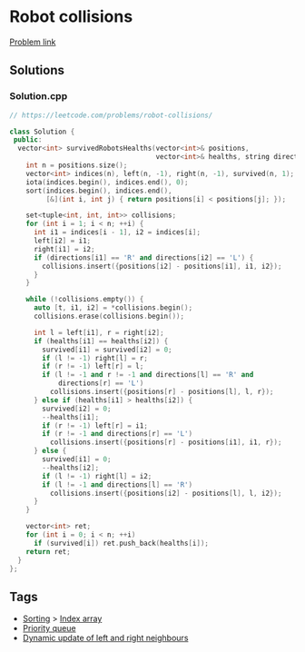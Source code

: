 # Robot collisions

[Problem link](https://leetcode.com/problems/robot-collisions/)

## Solutions


### Solution.cpp
```cpp
// https://leetcode.com/problems/robot-collisions/

class Solution {
 public:
  vector<int> survivedRobotsHealths(vector<int>& positions,
                                    vector<int>& healths, string directions) {
    int n = positions.size();
    vector<int> indices(n), left(n, -1), right(n, -1), survived(n, 1);
    iota(indices.begin(), indices.end(), 0);
    sort(indices.begin(), indices.end(),
         [&](int i, int j) { return positions[i] < positions[j]; });

    set<tuple<int, int, int>> collisions;
    for (int i = 1; i < n; ++i) {
      int i1 = indices[i - 1], i2 = indices[i];
      left[i2] = i1;
      right[i1] = i2;
      if (directions[i1] == 'R' and directions[i2] == 'L') {
        collisions.insert({positions[i2] - positions[i1], i1, i2});
      }
    }

    while (!collisions.empty()) {
      auto [t, i1, i2] = *collisions.begin();
      collisions.erase(collisions.begin());

      int l = left[i1], r = right[i2];
      if (healths[i1] == healths[i2]) {
        survived[i1] = survived[i2] = 0;
        if (l != -1) right[l] = r;
        if (r != -1) left[r] = l;
        if (l != -1 and r != -1 and directions[l] == 'R' and
            directions[r] == 'L')
          collisions.insert({positions[r] - positions[l], l, r});
      } else if (healths[i1] > healths[i2]) {
        survived[i2] = 0;
        --healths[i1];
        if (r != -1) left[r] = i1;
        if (r != -1 and directions[r] == 'L')
          collisions.insert({positions[r] - positions[i1], i1, r});
      } else {
        survived[i1] = 0;
        --healths[i2];
        if (l != -1) right[l] = i2;
        if (l != -1 and directions[l] == 'R')
          collisions.insert({positions[i2] - positions[l], l, i2});
      }
    }

    vector<int> ret;
    for (int i = 0; i < n; ++i)
      if (survived[i]) ret.push_back(healths[i]);
    return ret;
  }
};
```
## Tags

* [Sorting](/README.md#Sorting) > [Index array](/README.md#Sorting-Index_array)
* [Priority queue](/README.md#Priority_queue)
* [Dynamic update of left and right neighbours](/README.md#Dynamic_update_of_left_and_right_neighbours)
